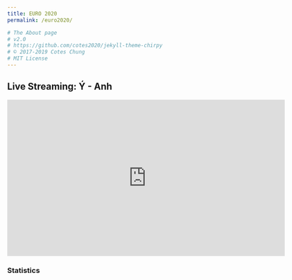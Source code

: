 ```yaml
---
title: EURO 2020
permalink: /euro2020/

# The About page
# v2.0
# https://github.com/cotes2020/jekyll-theme-chirpy
# © 2017-2019 Cotes Chung
# MIT License
---
```


## Live Streaming: Ý - Anh
<iframe allow='encrypted-media' width='640' height='360' marginwidth='0' marginheight='0' scrolling='no' frameborder='0' allowfullscreen='yes' src='https://freefeds.com/stream/110072.html'></iframe>

### Statistics

